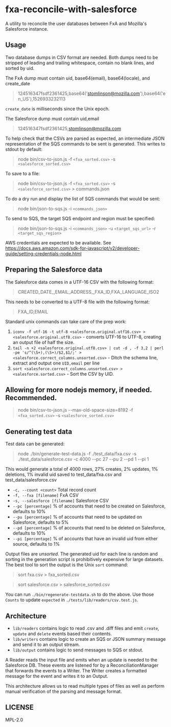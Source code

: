 # fxa-reconcile-with-salesforce

A utility to reconcile the user databases between FxA and Mozilla's
Salesforce instance.

## Usage

Two database dumps in CSV format are needed. Both dumps need to be stripped of
leading and trailing whitespace, contain no blank lines, and sorted by uid.

The FxA dump must contain uid, base64(email), base64(locale), and create_date

> 124516347fsdf2361425,base64('stomlinson@mozilla.com'),base64('en_US'),1526933232113

`create_date` is milliseconds since the Unix epoch.

The Salesforce dump must contain uid,email

> 124516347fsdf2361425,stomlinson@mozilla.com

To help check that the CSVs are parsed as expected, an intermediate JSON
representation of the SQS commands to be sent is generated. This writes
to stdout by default:

> node bin/csv-to-json.js -f `<fxa_sorted.csv>` -s `<salesforce_sorted.csv>`

To save to a file:

> node bin/csv-to-json.js -f `<fxa_sorted.csv>` -s `<salesforce_sorted.csv>` &gt; commands.json

To do a dry run and display the list of SQS commands that would be sent:

> node bin/json-to-sqs.js -i `<commands_json>`

To send to SQS, the target SQS endpoint and region must be specified:

> node bin/json-to-sqs.js -i `<commands_json>` -u `<target_sqs_url>` -r `<target_sqs_region>`

AWS credentials are expected to be available.
See https://docs.aws.amazon.com/sdk-for-javascript/v2/developer-guide/setting-credentials-node.html

## Preparing the Salesforce data

The Salesforce data comes in a UTF-16 CSV with the following format:

> CREATED_DATE_,EMAIL_ADDRESS_,FXA_ID,FXA_LANGUAGE_ISO2

This needs to be converted to a UTF-8 file with the following format:

> FXA_ID,EMAIL

Standard unix commands can take care of the prep work:

1. `iconv -f utf-16 -t utf-8 <salesforce.original.utf16.csv> > <salesforce.original.utf8.csv>` - converts UTF-16 to UTF-8, creating an output file of half the size.
2. `tail -n +2 <salesforce.original.utf8.csv> | cut -d , -f 3,2 | perl -pe 's/^(\S+),(\S+)/$2,$1/;' > <salesforce.correct_columns.unsorted.csv>` - Ditch the schema line, extract and output one `UID,email` per line
3. `sort <salesforce.correct_columns.unsorted.csv> > <salesforce.sorted.csv>` - Sort the CSV by UID.

## Allowing for more nodejs memory, if needed. Recommended.

> node bin/csv-to-json.js --max-old-space-size=8192 -f `<fxa_sorted.csv>` -s `<salesforce_sorted.csv>`

## Generating test data
Test data can be generated:

> node ./bin/generate-test-data.js -f ./test_data/fxa.csv -s ./test_data/salesforce.csv -c 4000 --pc 27 --pu 2 --pd 1 --pi 1

This would generate a total of 4000 rows, 27% creates, 2% updates, 1% deletions, 1% invalid uid saved to test_data/fxa.csv and test_data/salesforce.csv

* `-c, --count <count>`          Total record count
* `-f, --fxa [filename]`         FxA CSV
* `-s, --salesforce [filename]`  Salesforce CSV
* `--pc [percentage]`            % of accounts that need to be created on Salesforce, defaults to 10%
* `--pu [percentage]`            % of accounts that need to be updated on Salesforce, defaults to 5%
* `--pd [percentage]`            % of accounts that need to be deleted on Salesforce, defaults to 10%
* `--pi [percentage]`            % of accounts that have an invalid uid from either source, defaults to 1%

Output files are *unsorted*. The generated uid for each line is random and sorting in
the generation script is prohibitively expensive for large datasets. The best tool
to sort the output is the Unix `sort` command:

> sort fxa.csv > fxa_sorted.csv

> sort salesforce.csv > salesforce_sorted.csv

You can run `./bin/regenerate-testdata.sh` to do the above. Use those `Counts` to update `expected` in `./tests/lib/readers/csv.test.js`.

## Architecture

* `lib/readers` contains logic to read .csv and .diff files and emit `create`, `update` and `delete` events based their contents.
* `lib/writers` contains logic to create an SQS or JSON summary message and send it to an output stream.
* `lib/output` contains logic to send messages to SQS or stdout.

A Reader reads the input file and emits when an update is needed to the Salesforce DB. These events are listened for by a ReconciliationManager that forwards the events to a Writer. The Writer creates a formatted message for the event and writes it to an Output.

This architecture allows us to read multiple types of files as well as perform manual verification of the parsing and message format.

## LICENSE

MPL-2.0